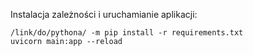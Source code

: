 Instalacja zależności i uruchamianie aplikacji:
```
/link/do/pythona/ -m pip install -r requirements.txt
uvicorn main:app --reload
```
